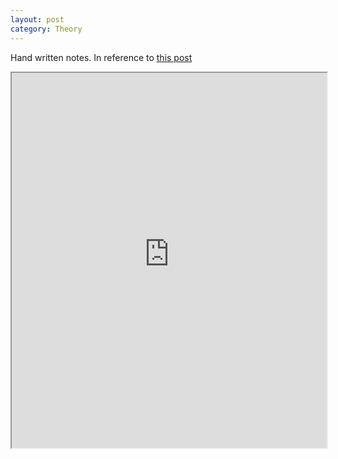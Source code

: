 ```yaml
---
layout: post
category: Theory
---
```


Hand written notes. In reference to [this post](https://www.solver.com/optimization-problem-types-linear-and-quadratic-programming) 

<iframe src="https://raw.githubusercontent.com/nik-pitts/machinelearning601/master/_assets/2024-07-16-optimization-problem-types.pdf" width="100%" height="600px"></iframe>
